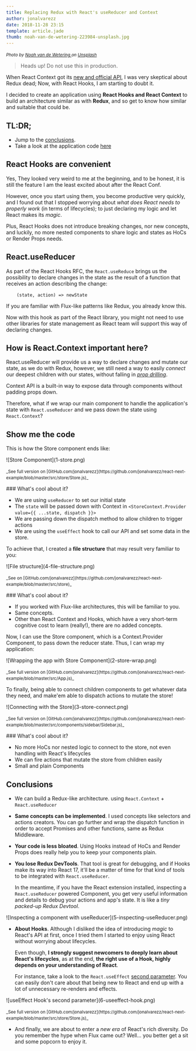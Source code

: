 ```yaml
---
title: Replacing Redux with React's useReducer and Context
author: jonalvarezz
date: 2018-11-28 23:15
template: article.jade
thumb: noah-van-de-wetering-223984-unsplash.jpg
---
```


<small>_Photo by [Noah van de Wetering ](https://unsplash.com/photos/bvDWbe0zI6Y) on [Unsplash](https://unsplash.com)_</small>

> Heads up! Do not use this in production.

When React Context got its [new and official API](https://reactjs.org/blog/2018/03/29/react-v-16-3.html), I was very skeptical about Redux dead; Now, with React Hooks, I am starting to doubt it.

I decided to create an application using **React Hooks and React Context** to build an architecture similar as with **Redux**, and so get to know how similar and suitable that could be.

## TL:DR;

- Jump to the [conclusions](#conclusions).
- Take a look at the application code [here](https://github.com/jonalvarezz/react-next-example)

## React Hooks are convenient

Yes, They looked very weird to me at the beginning, and to be honest, it is still the feature I am the least excited about after the React Conf.

However, once you start using them, you become productive very quickly, and I found out that I stopped worrying about _what does React needs to properly work_ (in terms of lifecycles); to just declaring my logic and let React makes its _magic_.

Plus, React Hooks does not introduce breaking changes, nor new concepts, and luckily, no more nested components to share logic and states as HoCs or Render Props needs.

## React.useReducer

As part of the React Hooks RFC, the `React.useReduce` brings us the possibility to declare changes in the state as the result of a function that receives an action describing the change:

```
	(state, action) => newState
```

If you are familiar with Flux-like patterns like Redux, you already know this.

Now with this hook as part of the React library, you might not need to use other libraries for state management as React team will support this way of declaring changes.

## How is React.Context important here?

React.useReducer will provide us a way to declare changes and mutate our state, as we do with Redux, however, we still need a way to easily _connect_ our deepest children with our states, without falling in [_prop drilling_](https://blog.kentcdodds.com/prop-drilling-bb62e02cb691).

Context API is a built-in way to expose data through components without padding props down.

Therefore, what if we wrap our main component to handle the application's state with `React.useReducer` and we pass down the state using `React.Context`?

## Show me the code

This is how the Store component ends like:

<p class="text-center">![Store Component](1-store.png)</p>
<p class="text-center"><small>_See full version on [GitHub.com/jonalvarezz](https://github.com/jonalvarezz/react-next-example/blob/master/src/store/Store.js)_</small></p>

### What's cool about it?

- We are using `useReducer` to set our initial state
- The `state` will be passed down with Context in `<StoreContext.Provider value={{ ...state, dispatch }}>`
- We are passing down the dispatch method to allow children to trigger actions
- We are using the `useEffect` hook to call our API and set some data in the store.

To achieve that, I created a **file structure** that may result very familiar to you:

<p class="text-center">![File structure](4-file-structure.png)</p>
<p class="text-center"><small>_See on [GitHub.com/jonalvarezz](https://github.com/jonalvarezz/react-next-example/blob/master/src/store)_</small></p>

### What's cool about it?

- If you worked with Flux-like architectures, this will be familiar to you.
- Same concepts.
- Other than React Context and Hooks, which have a very short-term cognitive cost to learn (really!), there are no added concepts.

Now, I can use the Store component, which is a Context.Provider Component, to pass down the reducer state. Thus, I can wrap my application:

<p class="text-center">![Wrapping the app with Store Component](2-store-wrap.png)</p>
<p class="text-center"><small>_See full version on [GitHub.com/jonalvarezz](https://github.com/jonalvarezz/react-next-example/blob/master/src/App.js)_</small></p>

To finally, being able to connect children components to get whatever data they need, and make'em able to dispatch actions to mutate the store!

<p class="text-center">![Connecting with the Store](3-store-connect.png)</p>
<p class="text-center"><small>_See full version on [GitHub.com/jonalvarezz](https://github.com/jonalvarezz/react-next-example/blob/master/src/components/sidebar/Sidebar.js)_</small></p>

### What's cool about it?

- No more HoCs nor nested logic to connect to the store, not even handling with React's lifecycles
- We can fire actions that mutate the store from children easily
- Small and plain Components

## Conclusions

- We can build a Redux-like architecture. using `React.Context` + `React.useReducer`

- **Same concepts can be implemented**. I used concepts like selectors and actions creators. You can go further and wrap the dispatch function in order to accept Promises and other functions, same as Redux Middleware.

- **Your code is less bloated**. Using Hooks instead of HoCs and Render Props does really help you to keep your components plain.

- **You lose Redux DevTools**. That tool is great for debugging, and if Hooks make its way into React 17, it'll be a matter of time for that kind of tools to be integrated with `React.useReducer`.<p></p>In the meantime, if you have the React extension installed, inspecting a `React.useReducer` powered Component, you get very useful information and details to debug your actions and app's state. It is like a _tiny packed-up Redux Devtool_.

<p class="text-center">![Inspecting a component with useReducer](5-inspecting-useReducer.png)</p>

- **About Hooks**. Although I disliked the idea of introducing _magic_ to React's API at first, once I tried them I started to enjoy using React without worrying about lifecycles.<p></p>Even though, **I strongly suggest newcomers to deeply learn about React's lifecycles**, as at the end, **the right use of a Hook, highly depends on your understanding of React**.<p></p>For instance, take a look to the `React.useEffect` [second parameter](https://reactjs.org/docs/hooks-reference.html#useeffect). You can easily don't care about that being new to React and end up with a lot of unnecessary re-renders and effects.

<p class="text-center">![useEffect Hook's second parameter](6-useeffect-hook.png)</p>
<p class="text-center"><small>_See full version on [GitHub.com/jonalvarezz](https://github.com/jonalvarezz/react-next-example/blob/master/src/store/Store.js)_</small></p>

- And finally, we are about to enter a _new era_ of React's rich diversity. Do you remember the hype when Flux came out? Well... you better get a sit and some popcorn to enjoy it.
